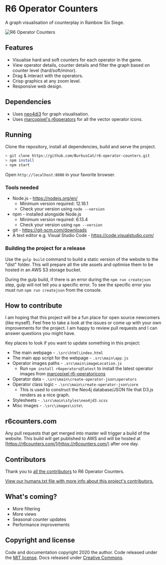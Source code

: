 # R6 Operator Counters

A graph visualisation of counterplay in Rainbow Six Siege.

![R6 Operator Counters](https://i.imgur.com/8bRZsdb.png)

## Features

* Visualise hard and soft counters for each operator in the game.
* View operator details, counter details and filter the graph based on counter level (hard/soft/minor).
* Drag & interact with the operators.
* Crisp graphics at any zoom level.
* Responsive web design.

## Dependencies
* Uses [neo4dj3](https://github.com/eisman/neo4jd3) for graph visualisation.
* Uses [marcopixel's r6operators](https://r6operators.marcopixel.eu) for all the vector operator icons.

## Running
Clone the repository, install all dependencies, build and serve the project.

```bash
> git clone https://github.com/BurkusCat/r6-operator-counters.git
> npm install
> npm start
```

Open `http://localhost:8080` in your favorite browser.

### Tools needed
* Node.js - https://nodejs.org/en/
    - Minimum version required: 12.16.1
    - Check your version using `node --version`
* npm - installed alongside Node.js
    - Minimum version required: 6.13.4
    - Check your version using `npm --version`
* git - https://git-scm.com/downloads
* A text editor e.g. Visual Studio Code - https://code.visualstudio.com/

### Building the project for a release

Use the `gulp build` command to build a static version of the website to the "dist" folder. This will prepare all the site assets and optimise them to be hosted in an AWS S3 storage bucket.

During the gulp build, if there is an error during the `npm run createjson` step, gulp will not tell you a specific error. To see the specific error you must run `npm run createjson` from the console.

## How to contribute

I am hoping that this project will be a fun place for open source newcomers (like myself). Feel free to take a look at the issues or come up with your own improvements for the project. I am happy to review pull requests and I can answer questions you might have.

Key places to look if you want to update something in this project:

* The main webpage - `.\src\html\index.html`
* The main app script for the webpage - `.src\main\app.js`
* Operator images paths - `.src\main\imageLocation.js`
  - Run `npm install r6operators@latest` to install the latest operator images from [marcopixel r6-operatoricons](https://r6operators.marcopixel.eu)
* Operator data - `.\src\main\create-operator-json\operators`
* Operator class logic - `.\src\main\create-operator-json\core`
  - This is used to construct the Neo4j database/JSON file that D3.js renders as a nice graph.
* Stylesheets - `.\src\main\styles\neo4jd3.scss`
* Misc images - `.\src\images\site\`

## r6counters.com
Any pull requests that get merged into master will trigger a build of the website. This build will get published to AWS and will be hosted at [https://r6counters.com/](https://r6counters.com/) after one day.

## Contributors
Thank you to [all the contributors](https://github.com/BurkusCat/r6-operator-counters/graphs/contributors) to R6 Operator Counters.

[View our humans.txt file with more info about this project's contributors.](
https://raw.githubusercontent.com/BurkusCat/r6-operator-counters/master/src/main/humans.txt)

## What's coming?

* More filtering
* More views
* Seasonal counter updates
* Performance improvements

## Copyright and license

Code and documentation copyright 2020 the author. Code released under the [MIT license](LICENSE). Docs released under [Creative Commons](docs/LICENSE).
